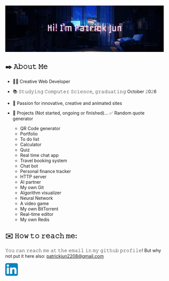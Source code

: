 [<img src="https://raw.githubusercontent.com/aoyo-jun/aoyo-jun/main/intro.gif" alt="Hi! I'm Patrick Jun" title="👋 Hi there! I'm Patrick Jun"/>](https://github.com/aoyo-jun)

## ✒️ 𝙰𝚋𝚘𝚞𝚝 𝙼𝚎

- 👨‍💻 Creative Web Developer
- 📚 𝚂𝚝𝚞𝚍𝚢𝚒𝚗𝚐 𝙲𝚘𝚖𝚙𝚞𝚝𝚎𝚛 𝚂𝚌𝚒𝚎𝚗𝚌𝚎, 𝚐𝚛𝚊𝚍𝚞𝚊𝚝𝚒𝚗𝚐 October 𝟸0𝟸6
- 🔅 Passion for innovative, creative and animated sites

- 📖 Projects (Not started, ongoing or finished)...
  ✅ Random quote generator
  - QR Code generator
  - Portfolio
  - To do list
  - Calculator
  - Quiz
  - Real time chat app
  - Travel booking system
  - Chat bot
  - Personal finance tracker
  - HTTP server
  - AI partner
  - My own Git
  - Algorithm visualizer
  - Neural Network
  - A video game
  - My own BitTorrent
  - Real-time editor
  - My own Redis

## ✉️ 𝙷𝚘𝚠 𝚝𝚘 𝚛𝚎𝚊𝚌𝚑 𝚖𝚎:

𝚈𝚘𝚞 𝚌𝚊𝚗 𝚛𝚎𝚊𝚌𝚑 𝚖𝚎 𝚊𝚝 𝚝𝚑𝚎 𝚎𝚖𝚊𝚒𝚕 𝚒𝚗 𝚖𝚢 𝚐𝚒𝚝𝚑𝚞𝚋 𝚙𝚛𝚘𝚏𝚒𝚕𝚎! But why not put it here also:
<a href="mailto: patrickjun2208@gmail.com" >patrickjun2208@gmail.com</a>

[<img src="https://raw.githubusercontent.com/aoyo-jun/aoyo-jun/main/linkedin.png" height="40em" align="center" alt="Follow me on LinkedIn" title="Follow me on LinkedIn"/>](https://www.linkedin.com/in/patrick-jun-miyaura-ihy/)
